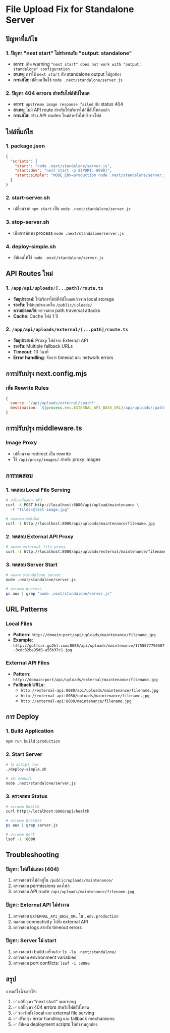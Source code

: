 # File Upload Fix for Standalone Server

## ปัญหาที่แก้ไข

### 1. ปัญหา "next start" ไม่ทำงานกับ "output: standalone"
- **อาการ**: เกิด warning `"next start" does not work with "output: standalone" configuration`
- **สาเหตุ**: การใช้ `next start` กับ standalone output ไม่ถูกต้อง
- **การแก้ไข**: เปลี่ยนเป็นใช้ `node .next/standalone/server.js`

### 2. ปัญหา 404 errors สำหรับไฟล์อัปโหลด
- **อาการ**: `upstream image response failed` กับ status 404
- **สาเหตุ**: ไม่มี API route สำหรับให้บริการไฟล์ที่อัปโหลดแล้ว
- **การแก้ไข**: สร้าง API routes ใหม่สำหรับให้บริการไฟล์

## ไฟล์ที่แก้ไข

### 1. package.json
```json
{
  "scripts": {
    "start": "node .next/standalone/server.js",
    "start:dev": "next start -p ${PORT:-8080}",
    "start:simple": "NODE_ENV=production node .next/standalone/server.js"
  }
}
```

### 2. start-server.sh
- เปลี่ยนจาก `npm start` เป็น `node .next/standalone/server.js`

### 3. stop-server.sh
- เพิ่มการค้นหา process `node .next/standalone/server.js`

### 4. deploy-simple.sh
- อัปเดตให้ใช้ `node .next/standalone/server.js`

## API Routes ใหม่

### 1. `/app/api/uploads/[...path]/route.ts`
- **วัตถุประสงค์**: ให้บริการไฟล์ที่อัปโหลดแล้วจาก local storage
- **รองรับ**: ไฟล์ทุกประเภทใน `/public/uploads/`
- **ความปลอดภัย**: ตรวจสอบ path traversal attacks
- **Cache**: Cache ไฟล์ 1 ปี

### 2. `/app/api/uploads/external/[...path]/route.ts`
- **วัตถุประสงค์**: Proxy ไฟล์จาก External API
- **รองรับ**: Multiple fallback URLs
- **Timeout**: 10 วินาที
- **Error handling**: จัดการ timeout และ network errors

## การปรับปรุง next.config.mjs

### เพิ่ม Rewrite Rules
```javascript
{
  source: '/api/uploads/external/:path*',
  destination: `${process.env.EXTERNAL_API_BASE_URL}/api/uploads/:path*`
}
```

## การปรับปรุง middleware.ts

### Image Proxy
- เปลี่ยนจาก redirect เป็น rewrite
- ใช้ `/api/proxy/images/` สำหรับ proxy images

## การทดสอบ

### 1. ทดสอบ Local File Serving
```bash
# อัปโหลดไฟล์ผ่าน API
curl -X POST http://localhost:8080/api/upload/maintenance \
  -F "files=@test-image.jpg"

# ทดสอบการเข้าถึงไฟล์
curl -I http://localhost:8080/api/uploads/maintenance/filename.jpg
```

### 2. ทดสอบ External API Proxy
```bash
# ทดสอบ external file proxy
curl -I http://localhost:8080/api/uploads/external/maintenance/filename.jpg
```

### 3. ทดสอบ Server Start
```bash
# ทดสอบ standalone server
node .next/standalone/server.js

# ตรวจสอบ process
ps aux | grep "node .next/standalone/server.js"
```

## URL Patterns

### Local Files
- **Pattern**: `http://domain:port/api/uploads/maintenance/filename.jpg`
- **Example**: `http://golfcar.go2kt.com:8080/api/uploads/maintenance/1755577795507-3cdc32be95d9-a55b37c1.jpg`

### External API Files
- **Pattern**: `http://domain:port/api/uploads/external/maintenance/filename.jpg`
- **Fallback URLs**:
  - `http://external-api:8080/api/uploads/maintenance/filename.jpg`
  - `http://external-api:8080/uploads/maintenance/filename.jpg`
  - `http://external-api:8080/maintenance/filename.jpg`

## การ Deploy

### 1. Build Application
```bash
npm run build:production
```

### 2. Start Server
```bash
# ใช้ script ใหม่
./deploy-simple.sh

# หรือ manual
node .next/standalone/server.js
```

### 3. ตรวจสอบ Status
```bash
# ตรวจสอบ health
curl http://localhost:8080/api/health

# ตรวจสอบ process
ps aux | grep server.js

# ตรวจสอบ port
lsof -i :8080
```

## Troubleshooting

### ปัญหา: ไฟล์ไม่แสดง (404)
1. ตรวจสอบว่าไฟล์อยู่ใน `/public/uploads/maintenance/`
2. ตรวจสอบ permissions ของไฟล์
3. ตรวจสอบ API route `/api/uploads/maintenance/filename.jpg`

### ปัญหา: External API ไม่ทำงาน
1. ตรวจสอบ `EXTERNAL_API_BASE_URL` ใน `.env.production`
2. ทดสอบ connectivity ไปยัง external API
3. ตรวจสอบ logs สำหรับ timeout errors

### ปัญหา: Server ไม่ start
1. ตรวจสอบว่า build เสร็จแล้ว: `ls -la .next/standalone/`
2. ตรวจสอบ environment variables
3. ตรวจสอบ port conflicts: `lsof -i :8080`

## สรุป

การแก้ไขนี้จะทำให้:
1. ✅ แก้ปัญหา "next start" warning
2. ✅ แก้ปัญหา 404 errors สำหรับไฟล์อัปโหลด
3. ✅ รองรับทั้ง local และ external file serving
4. ✅ ปรับปรุง error handling และ fallback mechanisms
5. ✅ อัปเดต deployment scripts ให้ทำงานถูกต้อง